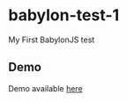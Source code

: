 # babylon-test-1
My First BabylonJS test

## Demo
Demo available [here](https://rafalfaro18.github.io/babylon-test-1)
